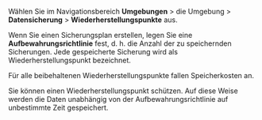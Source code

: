 Wählen Sie im Navigationsbereich **Umgebungen** \> die Umgebung \> **Datensicherung** \> **Wiederherstellungspunkte** aus.

Wenn Sie einen Sicherungsplan erstellen, legen Sie eine **Aufbewahrungsrichtlinie** fest, d. h. die Anzahl der zu speichernden Sicherungen. Jede gespeicherte Sicherung wird als Wiederherstellungspunkt bezeichnet.

Für alle beibehaltenen Wiederherstellungspunkte fallen Speicherkosten an.

Sie können einen Wiederherstellungspunkt schützen. Auf diese Weise werden die Daten unabhängig von der Aufbewahrungsrichtlinie auf unbestimmte Zeit gespeichert.
